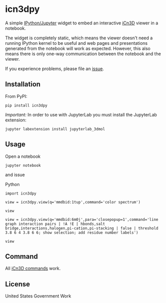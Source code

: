 icn3dpy
=======

A simple [IPython/Jupyter](http://jupyter.org/) widget to
embed an interactive [iCn3D](https://github.com/ncbi/icn3d) viewer in a notebook.

The widget is completely static, which means the viewer doesn't need a running
IPython kernel to be useful and web pages and presentations generated from
the notebook will work as expected.  However, this also means there is only
one-way communication between the notebook and the viewer.

If you experience problems, please file 
an [issue](https://github.com/ncbi/icn3d/issues).


Installation
------------

From PyPI:

    pip install icn3dpy


*Important:* In order to use with JupyterLab you must install the JupyterLab extension:

    jupyter labextension install jupyterlab_3dmol



Usage
-----

Open a notebook

    jupyter notebook

and issue

Python

    import icn3dpy

    view = icn3dpy.view(q='mmdbid:1tup',command='color spectrum')

    view

    view = icn3dpy.view(q='mmdbid:6m0j',para='closepopup=1',command='line graph interaction pairs | !A !E | hbonds,salt bridge,interactions,halogen,pi-cation,pi-stacking | false | threshold 3.8 6 4 3.8 6 6; show selection; add residue number labels')

    view

Command
-------

All [iCn3D commands](https://www.ncbi.nlm.nih.gov/Structure/icn3d/icn3d.html#commands) work.


License
-------

United States Government Work
